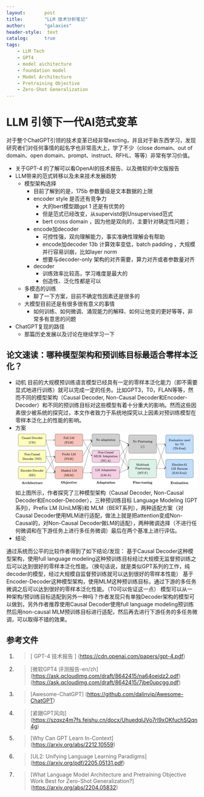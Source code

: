 ```yaml
---
layout:       post
title:        "LLM 技术分析笔记"
author:       "galaxies"
header-style:  text
catalog:      true
tags:
    - LLM Tech
    - GPT4
    - model aichitecture
    - foundation model
    - Model Architecture
    - Pretraining Objective
    - Zero-Shot Generalization
---
```


# LLM 引领下一代AI范式变革

对于整个ChatGPT引领的技术变革已经非常excting，并且对于新东西学习，发现研究者们对任何事情的起名字也非常高大上，学了不少（close domain、out of domain、open domain、prompt、instruct、RFHL、等等）非常有学习价值。

- 关于GPT-4 的了解可以看OpenAI的技术报告、以及微软的中文版报告
- LLM带来的范式转移以及未来技术发展趋势
    - 模型架构选择
        - 目前了解到的是，175b 参数量级是文本数据的上限
        - encoder style 是否还有竞争力
            - 大的bert模型跟gpt 1 还是有优势的
            - 但是范式已经改变，从supervistd到Unsupervised范式
            - bert cross domain ，因为他是双向的，主要针对确定性问题；
        - encode加decoder
            - 可控性强，双向理解能力，事实准确性理解会有帮助
            - encode加decoder 13b 计算效率变低，batch padding ，大规模并行容易训崩，比如layer norm
            - 想要与decoder-only 架构的对齐需要，算力对齐或者参数量对齐
        - decoder
            - 训练效率比较高，学习难度是最大的
            - 创造性、泛化性都是可以
    - 多模态的训练
        - 聊了一下方案，目前不确定性因素还是很多的
    - 大模型目前还是有很多很有意义的事情
        - 如何训练、如何微调、涌现能力的解释、如何让他变的更好等等，非常多有意思的问题
- ChatGPT复现的路径
    - 那篇历史发展以及讨论在继续学习一下

## 论文速读：哪种模型架构和预训练目标最适合零样本泛化？

* 动机
目前的大规模预训练语言模型已经具有一定的零样本泛化能力（即不需要显式地进行训练）就可以完成一定的任务。比如GPT3，T0，FLAN等等，然而不同的模型架构（Causal Decoder, Non-Causal Decoder和Encoder-Decoder）和不同的预训练目标对这些模型有着十分重大的影响。然而这些因素很少被系统的探究过，本文作者致力于系统地探究以上因素对预训练模型在零样本泛化上的性能的影响。
* 方案
![](/img/in-post/post-ai/model/model_architech.png)
如上图所示，作者探究了三种模型架构（Causal Decoder, Non-Causal Decoder和Encoder-Decoder），三种预训练目标 Language Modeling (GPT系列)，Prefix LM (UniLM等)和 MLM（BERT系列），两种适配方案（对Causal Decoder使用MLM进行适配，做法上就是把attention变成Non-Causal的，对Non-Causal Decoder做LM的适配），两种微调选择（不进行任何微调和在下游任务上进行多任务微调）最后在两个基准上进行评估。
* 结论

通过系统而公平的比较作者得到了如下结论/发现：
基于Causal Decoder这种模型架构，使用full language modeling这种预训练目标经过大规模无监督预训练之后可以达到很好的零样本泛化性能。（换句话说，就是类似GPT系列的工作，纯decoder的模型，经过大规模自监督预训练就可以达到很好的零样本性能）
基于Encoder-Decoder这种模型架构，使用MLM这种预训练目标，通过下游的多任务微调之后可以达到很好的零样本泛化性能。（T0可以佐证这一点）
模型可以从一种架构/预训练目标适配到另外一种吗？作者发现只有单独Decoder架构的模型可以做到，另外作者推荐使用Causal Decoder使用full language modeling预训练然后用non-causal MLM预训练目标进行适配，然后再去进行下游任务的多任务微调，可以取得不错的效果。


## 参考文件

1. >[ GPT-4 技术报告 ]
   (https://cdn.openai.com/papers/gpt-4.pdf) 
2. >[微软GPT4 评测报告-en/zh]
   (https://ask.qcloudimg.com/draft/8642415/na64oeidz2.pdf)
   (https://ask.qcloudimg.com/draft/8642415/7jbe0upcgg.pdf)
3. > [Awesome-ChatGPT]
   (https://github.com/dalinvip/Awesome-ChatGPT)
4. > [紧跟GPT风向]
   (https://szqxz4m7fs.feishu.cn/docx/UhuedqlJVo7rl9xOKfuchSQqn4g)
5. > [Why Can GPT Learn In-Context]
    (https://arxiv.org/abs/2212.10559)
6. > [UL2: Unifying Language Learning Paradigms]
    (https://arxiv.org/pdf/2205.05131.pdf)
7. > [What Language Model Architecture and Pretraining Objective Work Best for Zero-Shot Generalization?]
    (https://arxiv.org/abs/2204.05832)
